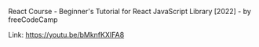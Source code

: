 React Course - Beginner's Tutorial for React JavaScript Library [2022] - by freeCodeCamp

Link: https://youtu.be/bMknfKXIFA8
